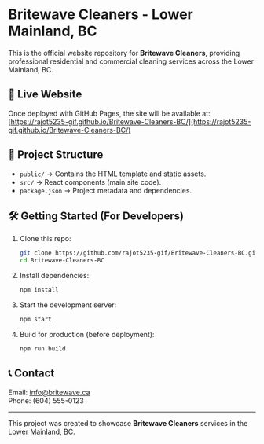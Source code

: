 # Britewave Cleaners - Lower Mainland, BC

This is the official website repository for **Britewave Cleaners**, providing professional residential and commercial cleaning services across the Lower Mainland, BC.

## 🚀 Live Website
Once deployed with GitHub Pages, the site will be available at:
[https://rajot5235-gif.github.io/Britewave-Cleaners-BC/](https://rajot5235-gif.github.io/Britewave-Cleaners-BC/)

## 📂 Project Structure
- `public/` → Contains the HTML template and static assets.
- `src/` → React components (main site code).
- `package.json` → Project metadata and dependencies.

## 🛠️ Getting Started (For Developers)
1. Clone this repo:
   ```bash
   git clone https://github.com/rajot5235-gif/Britewave-Cleaners-BC.git
   cd Britewave-Cleaners-BC
   ```

2. Install dependencies:
   ```bash
   npm install
   ```

3. Start the development server:
   ```bash
   npm start
   ```

4. Build for production (before deployment):
   ```bash
   npm run build
   ```

## 📞 Contact
Email: info@britewave.ca  
Phone: (604) 555-0123

---
This project was created to showcase **Britewave Cleaners** services in the Lower Mainland, BC.

